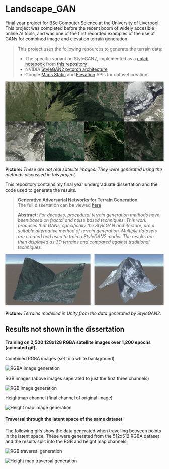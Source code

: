 # Landscape_GAN
Final year project for BSc Computer Science at the University of Liverpool. This project was completed before the recent boom of widely accesible online AI tools, and was one of the first recorded examples of the use of GANs for combined image and elevation terrain generation.

> This project uses the following resources to generate the terrain data:
> - The specific variant on StyleGAN2, implemented as a [colab notebook](https://github.com/eps696/stylegan2ada/blob/master/StyleGAN2a_colab.ipynb) from [this repository](https://github.com/eps696/stylegan2ada)
> - NVIDIA [StyleGAN2 pytorch architecture](https://github.com/NVlabs/stylegan2-ada-pytorch)
> - Google [Maps Static](https://developers.google.com/maps/documentation/maps-static/overview) and [Elevation](https://developers.google.com/maps/documentation/elevation/start) APIs for dataset creation

![Generated sat images](./readmeImages/512generated.png)

**Picture:** *These are not real satellite images. They were generated using the methods discussed in this project.*

This repository contains my final year undergraduate dissertation and the code used to generate the results.

> **Generative Adversarial Networks for Terrain Generation**<br>
> The full dissertation can be viewed [here](https://drive.google.com/file/d/16sgsRHorQmk6zuQylsT1Qiitose17SVA/view?usp=sharing)
>
> **Abstract:** *For decades, procedural terrain generation methods have been based on fractal and noise based techniques. This work proposes that GANs, specifically the StyleGAN architecture, are a suitable alternative method of terrain generation. Multiple datasets are created and used to train a StyleGAN2 model. The results are then displayed as 3D terrains and compared against traditional techniques.*

![Generated unity models](./readmeImages/512Unity.png)

**Picture:** *Terrains modelled in Unity from the data generated by StyleGAN2.*

## Results not shown in the dissertation

#### Training on 2,500 128x128 RGBA satellite images over 1,200 epochs (animated gif).
Combined RGBA images (set to a white background)

![RGBA image generation](readmeImages/comboSmall.gif)

RGB images (above images seperated to just the first three channels)

![RGB image generation](readmeImages/imagesSmall.gif)

Heightmap channel (final channel of original image)

![Height map image generation](readmeImages/heightSmall.gif)

#### Traversal through the latent space of the same dataset
The following gifs show the data generated when travelling between points in the latent space. These were generated from the 512x512 RGBA dataset and the results split into the RGB and height map channels.

![RGB traversal generation](readmeImages/traverse.gif)

![Height map traversal generation](readmeImages/heightTraversal.gif)
